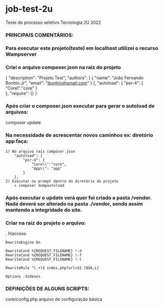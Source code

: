 # job-test-2u
Teste do processo seletivo Tecnologia 2U 2022
### PRINCIPAIS COMENTÁRIOS:

### Para executar este projeto(teste) em localhost utilizei o recurso Wampserver

### Criei o arquivo composer.json na raiz do projeto
{
    "description": "Projeto Test",
    "authors": [
        {
            "name": "João Fernando Bonhin Jr",
            "email": "jbonhin@gmail.com"
        }
    ],
    "autoload": {
        "psr-4": {
            "Core\\":"core"
        }   
    },
    "require": {}
}

### Após criar o composer.json executar para gerar o autoload de arquivos:
composer update

### Na necessidade de acrescentar novos caminhos ex: diretório app faça:
    1) No arquivo raiz composer.json
        "autoload": {
            "psr-4": {
                "Core\\":"core",
                "App\\": "app"
            }   
        },
    2) Executar no prompt dentro do diretório do projeto
        > composer dumpautoload    

### Após executar o update verá quer foi criado a pasta /vendor. Nada deverá ser alterado na pasta ./vendor, sendo assim mantendo a integridade do site.

### Criar na raiz do projeto o arquivo:
. htaccess

    RewriteEngine On

    RewriteCond %{REQUEST_FILENAME} !-d
    RewriteCond %{REQUEST_FILENAME} !-f
    RewriteCond %{REQUEST_FILENAME} !-l

    RewriteRule ^(.+)$ index.php?url=$1 [QSA,L]

    Options -Indexes


### DEFINIÇÕES DE ALGUNS SCRIPTS:

core/config.php
    arquivo de configuração básica

